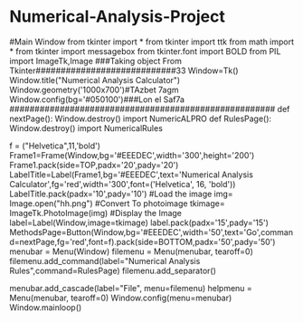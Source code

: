 # Numerical-Analysis-Project
#Main Window
from tkinter import *
from tkinter import ttk
from math import *
from tkinter import messagebox
from tkinter.font import BOLD
from PIL import ImageTk,Image
###Taking object From Tkinter############################33
Window=Tk()
Window.title("Numerical Analysis Calculator")
Window.geometry('1000x700')#TAzbet 7agm
Window.config(bg='#050100')###Lon el Saf7a
#####################################################
def nextPage():
    Window.destroy()
    import NumericALPRO
def RulesPage():
    Window.destroy()
    import NumericalRules

f = ("Helvetica",11,'bold')
Frame1=Frame(Window,bg='#EEEDEC',width='300',height='200')
Frame1.pack(side=TOP,padx='20',pady='20')
LabelTitle=Label(Frame1,bg='#EEEDEC',text='Numerical Analysis Calculator',fg='red',width='300',font=('Helvetica', 16, 'bold'))
LabelTitle.pack(padx='10',pady='10')
#Load the image
img= Image.open("hh.png")
#Convert To photoimage
tkimage= ImageTk.PhotoImage(img)
#Display the Image
label=Label(Window,image=tkimage)
label.pack(padx='15',pady='15')
MethodsPage=Button(Window,bg='#EEEDEC',width='50',text='Go',command=nextPage,fg='red',font=f).pack(side=BOTTOM,padx='50',pady='50')
menubar = Menu(Window)
filemenu = Menu(menubar, tearoff=0)
filemenu.add_command(label="Numerical Analysis Rules",command=RulesPage)
filemenu.add_separator()

menubar.add_cascade(label="File", menu=filemenu)
helpmenu = Menu(menubar, tearoff=0)
Window.config(menu=menubar)
Window.mainloop()
